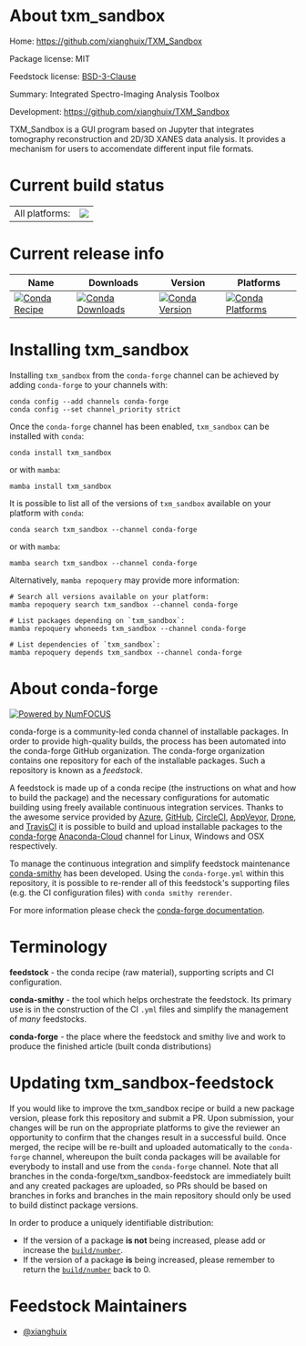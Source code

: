About txm_sandbox
=================

Home: https://github.com/xianghuix/TXM_Sandbox

Package license: MIT

Feedstock license: [BSD-3-Clause](https://github.com/conda-forge/txm_sandbox-feedstock/blob/main/LICENSE.txt)

Summary: Integrated Spectro-Imaging Analysis Toolbox

Development: https://github.com/xianghuix/TXM_Sandbox

TXM_Sandbox is a GUI program based on Jupyter that integrates
tomography reconstruction and 2D/3D XANES data analysis. It
provides a mechanism for users to accomendate different input
file formats.


Current build status
====================


<table><tr><td>All platforms:</td>
    <td>
      <a href="https://dev.azure.com/conda-forge/feedstock-builds/_build/latest?definitionId=16648&branchName=main">
        <img src="https://dev.azure.com/conda-forge/feedstock-builds/_apis/build/status/txm_sandbox-feedstock?branchName=main">
      </a>
    </td>
  </tr>
</table>

Current release info
====================

| Name | Downloads | Version | Platforms |
| --- | --- | --- | --- |
| [![Conda Recipe](https://img.shields.io/badge/recipe-txm_sandbox-green.svg)](https://anaconda.org/conda-forge/txm_sandbox) | [![Conda Downloads](https://img.shields.io/conda/dn/conda-forge/txm_sandbox.svg)](https://anaconda.org/conda-forge/txm_sandbox) | [![Conda Version](https://img.shields.io/conda/vn/conda-forge/txm_sandbox.svg)](https://anaconda.org/conda-forge/txm_sandbox) | [![Conda Platforms](https://img.shields.io/conda/pn/conda-forge/txm_sandbox.svg)](https://anaconda.org/conda-forge/txm_sandbox) |

Installing txm_sandbox
======================

Installing `txm_sandbox` from the `conda-forge` channel can be achieved by adding `conda-forge` to your channels with:

```
conda config --add channels conda-forge
conda config --set channel_priority strict
```

Once the `conda-forge` channel has been enabled, `txm_sandbox` can be installed with `conda`:

```
conda install txm_sandbox
```

or with `mamba`:

```
mamba install txm_sandbox
```

It is possible to list all of the versions of `txm_sandbox` available on your platform with `conda`:

```
conda search txm_sandbox --channel conda-forge
```

or with `mamba`:

```
mamba search txm_sandbox --channel conda-forge
```

Alternatively, `mamba repoquery` may provide more information:

```
# Search all versions available on your platform:
mamba repoquery search txm_sandbox --channel conda-forge

# List packages depending on `txm_sandbox`:
mamba repoquery whoneeds txm_sandbox --channel conda-forge

# List dependencies of `txm_sandbox`:
mamba repoquery depends txm_sandbox --channel conda-forge
```


About conda-forge
=================

[![Powered by
NumFOCUS](https://img.shields.io/badge/powered%20by-NumFOCUS-orange.svg?style=flat&colorA=E1523D&colorB=007D8A)](https://numfocus.org)

conda-forge is a community-led conda channel of installable packages.
In order to provide high-quality builds, the process has been automated into the
conda-forge GitHub organization. The conda-forge organization contains one repository
for each of the installable packages. Such a repository is known as a *feedstock*.

A feedstock is made up of a conda recipe (the instructions on what and how to build
the package) and the necessary configurations for automatic building using freely
available continuous integration services. Thanks to the awesome service provided by
[Azure](https://azure.microsoft.com/en-us/services/devops/), [GitHub](https://github.com/),
[CircleCI](https://circleci.com/), [AppVeyor](https://www.appveyor.com/),
[Drone](https://cloud.drone.io/welcome), and [TravisCI](https://travis-ci.com/)
it is possible to build and upload installable packages to the
[conda-forge](https://anaconda.org/conda-forge) [Anaconda-Cloud](https://anaconda.org/)
channel for Linux, Windows and OSX respectively.

To manage the continuous integration and simplify feedstock maintenance
[conda-smithy](https://github.com/conda-forge/conda-smithy) has been developed.
Using the ``conda-forge.yml`` within this repository, it is possible to re-render all of
this feedstock's supporting files (e.g. the CI configuration files) with ``conda smithy rerender``.

For more information please check the [conda-forge documentation](https://conda-forge.org/docs/).

Terminology
===========

**feedstock** - the conda recipe (raw material), supporting scripts and CI configuration.

**conda-smithy** - the tool which helps orchestrate the feedstock.
                   Its primary use is in the construction of the CI ``.yml`` files
                   and simplify the management of *many* feedstocks.

**conda-forge** - the place where the feedstock and smithy live and work to
                  produce the finished article (built conda distributions)


Updating txm_sandbox-feedstock
==============================

If you would like to improve the txm_sandbox recipe or build a new
package version, please fork this repository and submit a PR. Upon submission,
your changes will be run on the appropriate platforms to give the reviewer an
opportunity to confirm that the changes result in a successful build. Once
merged, the recipe will be re-built and uploaded automatically to the
`conda-forge` channel, whereupon the built conda packages will be available for
everybody to install and use from the `conda-forge` channel.
Note that all branches in the conda-forge/txm_sandbox-feedstock are
immediately built and any created packages are uploaded, so PRs should be based
on branches in forks and branches in the main repository should only be used to
build distinct package versions.

In order to produce a uniquely identifiable distribution:
 * If the version of a package **is not** being increased, please add or increase
   the [``build/number``](https://docs.conda.io/projects/conda-build/en/latest/resources/define-metadata.html#build-number-and-string).
 * If the version of a package **is** being increased, please remember to return
   the [``build/number``](https://docs.conda.io/projects/conda-build/en/latest/resources/define-metadata.html#build-number-and-string)
   back to 0.

Feedstock Maintainers
=====================

* [@xianghuix](https://github.com/xianghuix/)

